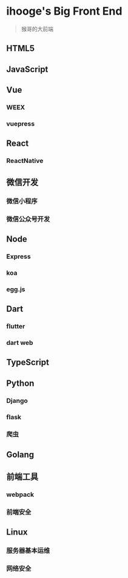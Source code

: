# ihooge's Big Front End
> 猴哥的大前端

## HTML5

## JavaScript

## Vue

### WEEX

### vuepress

## React

### ReactNative

## 微信开发

### 微信小程序

### 微信公众号开发

## Node

### Express

### koa

### egg.js

## Dart

### flutter

### dart web

## TypeScript

## Python

### Django

### flask

### 爬虫

## Golang

## 前端工具

### webpack

### 前端安全

## Linux

### 服务器基本运维

### 网络安全